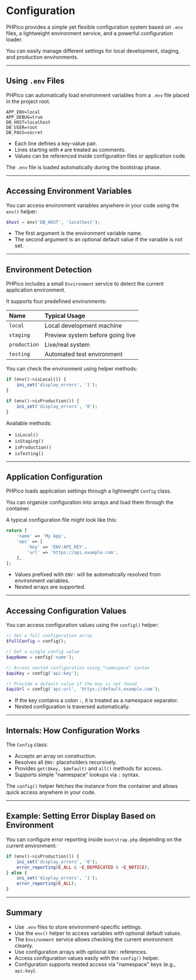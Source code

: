 # Configuration

PHPico provides a simple yet flexible configuration system based on `.env` files, a lightweight environment service, and a powerful configuration loader.

You can easily manage different settings for local development, staging, and production environments.

---

## Using `.env` Files

PHPico can automatically load environment variables from a `.env` file placed in the project root.

```dotenv
APP_ENV=local
APP_DEBUG=true
DB_HOST=localhost
DB_USER=root
DB_PASS=secret
```

- Each line defines a key-value pair.
- Lines starting with `#` are treated as comments.
- Values can be referenced inside configuration files or application code.

The `.env` file is loaded automatically during the bootstrap phase.

---

## Accessing Environment Variables

You can access environment variables anywhere in your code using the `env()` helper:

```php
$host = env('DB_HOST', 'localhost');
```

- The first argument is the environment variable name.
- The second argument is an optional default value if the variable is not set.

---

## Environment Detection

PHPico includes a small `Environment` service to detect the current application environment.

It supports four predefined environments:

| Name | Typical Usage |
|:---|:---|
| `local` | Local development machine |
| `staging` | Preview system before going live |
| `production` | Live/real system |
| `testing` | Automated test environment |

You can check the environment using helper methods:

```php
if (env()->isLocal()) {
    ini_set('display_errors', '1');
}

if (env()->isProduction()) {
    ini_set('display_errors', '0');
}
```

Available methods:

- `isLocal()`
- `isStaging()`
- `isProduction()`
- `isTesting()`

---

## Application Configuration

PHPico loads application settings through a lightweight `Config` class.

You can organize configuration into arrays and load them through the container.

A typical configuration file might look like this:

```php
return [
    'name' => 'My App',
    'api' => [
        'key' => 'ENV:API_KEY',
        'url' => 'https://api.example.com',
    ],
];
```

- Values prefixed with `ENV:` will be automatically resolved from environment variables.
- Nested arrays are supported.

---

## Accessing Configuration Values

You can access configuration values using the `config()` helper:

```php
// Get a full configuration array
$fullConfig = config();

// Get a single config value
$appName = config('name');

// Access nested configuration using "namespace" syntax
$apiKey = config('api:key');

// Provide a default value if the key is not found
$apiUrl = config('api:url', 'https://default.example.com');
```

- If the key contains a colon `:`, it is treated as a namespace separator.
- Nested configuration is traversed automatically.

---

## Internals: How Configuration Works

The `Config` class:

- Accepts an array on construction.
- Resolves all `ENV:` placeholders recursively.
- Provides `get($key, $default)` and `all()` methods for access.
- Supports simple "namespace" lookups via `:` syntax.

The `config()` helper fetches the instance from the container and allows quick access anywhere in your code.

---

## Example: Setting Error Display Based on Environment

You can configure error reporting inside `bootstrap.php` depending on the current environment:

```php
if (env()->isProduction()) {
    ini_set('display_errors', '0');
    error_reporting(E_ALL & ~E_DEPRECATED & ~E_NOTICE);
} else {
    ini_set('display_errors', '1');
    error_reporting(E_ALL);
}
```

---

## Summary

- Use `.env` files to store environment-specific settings.
- Use the `env()` helper to access variables with optional default values.
- The `Environment` service allows checking the current environment cleanly.
- Use configuration arrays with optional `ENV:` references.
- Access configuration values easily with the `config()` helper.
- Configuration supports nested access via "namespace" keys (e.g., `api:key`).
